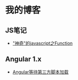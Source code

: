 我的博客
============

## JS笔记
- ["神奇"的javascript之Function](https://github.com/gnosis23/mywiki/issues/9)

## Angular 1.x
- [Angular等待第三方脚本加载](https://github.com/gnosis23/mywiki/issues/7)
